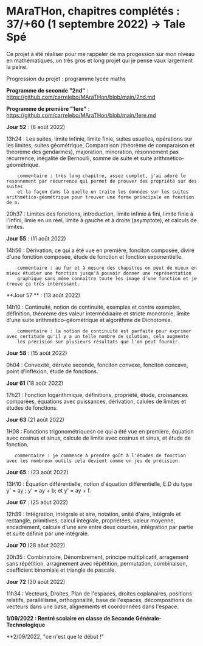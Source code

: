 # MAraTHon, chapitres complétés : 37/+60 (1 septembre 2022) -> Tale Spé

Ce projet à été réaliser pour me rappeler de ma progession sur mon niveau en mathématiques, un très gros et long projet qui je pense vaux largement la peine.

Progression du projet : programme lycée maths

**Programme de seconde "2nd"** : https://github.com/carrelebo/MAraTHon/blob/main/2nd.md

**Programme de première "1ere"** : https://github.com/carrelebo/MAraTHon/blob/main/1ere.md

**Jour 52** : (8 août 2022)

13h24 : Les suites, limite infinie, limite finie, suites usuelles, opérations sur les limites, suites géométrique, Comparaison (théorème de comparaison
        et théorème des gendarmes), majoration, minoration, résonnement pas récurrence, inégalité de Bernoulli, somme de suite
        et suite arithmético-géométrique.
        
        commentaire : très long chapitre, assez complet, j'ai adoré le resonnement par récurrence qui permet de prouver des propriété sur des suites
        et la façon dans là quelle on traite les données sur les suites arithmético-géométrique pour trouver une forme principale en fonction de n.

20h37 : Limites des fonctions, introduction, limite infinie à fini, limite finie à l'infini, limie en un réel, limite à gauche et à droite (asymptote),
        et calculs de limites.

**Jour 55** : (11 août 2022)

14h56 : Dérivation, ce qui a été vue en première, fonciton composée, diviré d'une fonction composée, étude de fonction et fonction exponentielle.
        
        commentaire : au fur et à mesure des chapitres on peut de mieux en mieux étudier une fonction jusqu'à pouvoir donner une représentation
        graphique sans même connaître toute les image d'une fonction et je trouve ça très intéressant.

**Jour 57 ** : (13 août 2022)

14h10 : Continuité, notion de continuité, exemples et contre exemples, définition, théorème des valeur intermédiaaire et stricte monotonie,
        limite d'une suite arithmético-géométrique et algorithme de Dichotomie.
        
        commentaire : la notion de continuité est parfaite pour exprimer avec certitude qu'il y a un telle nombre de solution, cela augmente
        les précision sur plusieurs résultats que l'on peut fournir.

**Jour 58** : (15 août 2022)

0h04 : Convexité, dérivée seconde, fonciton convexe, fonciton concave, point d'infléxion, étude de fonctions.

**Jour 61** (18 août 2022)

17h21 : Fonction logarithmique, définitions, propriété, étude, croissances comparées, équations avec puissances, dérivation, calules de limites
        et études de fonctions.
        
**Jour 63** (21 août 2022)

1H08 : Fonctions trigonométriquesn ce qui a été vue en première, équation avec cosinus et sinus, calcule de limite avec cosinus et sinus,
       et étude de fonction.
       
       commentaire : je commence à prendre goût à l'études de fonction avec les nombreux outils cela devient comme un jeu de précision.
                     
**Jour 65** : (23 août 2022)

13H10 : Équation différentielle, notion d'équation différentielle, E.D du type y' = ay ; y' = ay + b; et y' = ay + f.

**Jour 67** : (25 aôut 2022)

12h39 : Intégration, intégrale et aire, notation, unité d'aire, intégrale et rectangle, primitives, calcul intégrale, propriétées, valeur moyenne,
        encadrement, calcule d'une aire entre deux courbes, intégration par partie et suite définie par une intégrale.
    
**Jour 70** (28 aôut 2022)

20h35 : Combinatoire, Dénombrement, principe multiplicatif, arragement sans répétition, arragnement avec répétition, permutation, combinaison,
        coefficient binomiale et triangle de pascale.

**Jour 72** (30 août 2022)

11h34 : Vecteurs, Droites, Plan de l'espaces, droites coplanaires, positions relatifs, parallélisme, orthogonalité, base de l'espaces,
        décompositions de vecteurs dans une base, alignements et coordonnées dans l'espace.
        
**1/09/2022 : Rentré scolaire en classe de Seconde Générale-Technologique**

**2/09/2022, "ce n'est que le début !"

